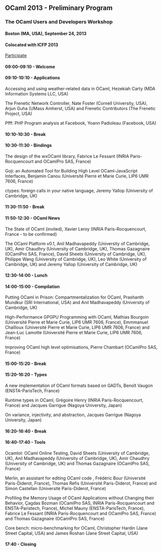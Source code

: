 OCaml 2013 - Preliminary Program
--------------------------------

### The OCaml Users and Developers Workshop

#### Boston (MA, USA), September 24, 2013

#### Colocated with ICFP 2013

[Participate](http://icfpconference.org/icfp2013/)

#### 09:00-09:10 - Welcome

#### 09:10-10:10 - Applications

Accessing and using weather-related data in OCaml, Hezekiah Carty (MDA Information Systems LLC, USA)

The Frenetic Network Controller, Nate Foster (Cornell University, USA), Arjun Guha (UMass Amherst, USA) and Frenetic Contributors (The Frenetic Project, USA)

Pfff: PHP Program analysis at Facebook, Yoann Padioleau (Facebook, USA)

#### 10:10-10:30 - Break

#### 10:30-11:30 - Bindings

The design of the wxOCaml library, Fabrice Le Fessant (INRIA Paris-Rocquencourt and OCamlPro SAS, France)

Goji: an Automated Tool for Building High Level OCaml-JavaScript Interfaces, Benjamin Canou (Université Pierre et Marie Curie, LIP6 UMR 7606, France)

ctypes: foreign calls in your native language, Jeremy Yallop (University of Cambridge, UK)

#### 11:30-11:50 - Break

#### 11:50-12:30 - OCaml News

The State of OCaml (invited), Xavier Leroy (INRIA Paris-Rocquencourt, France - to be confirmed)

The OCaml Platform v0.1, Anil Madhavapeddy (University of Cambridge, UK), Amir Chaudhry (University of Cambridge, UK), Thomas Gazagnaire (OCamlPro SAS, France), David Sheets (University of Cambridge, UK), Philippe Wang (University of Cambridge, UK), Leo White (University of Cambridge, UK) and Jeremy Yallop (University of Cambridge, UK)

#### 12:30-14:00 - Lunch

#### 14:00-15:00 - Compilation

Putting OCaml in Prison: Compartmentalization for OCaml, Prashanth Mundkur (SRI International, USA) and Anil Madhavapeddy (University of Cambridge, UK)

High-Performance GPGPU Programming with OCaml, Mathias Bourgoin (Université Pierre et Marie Curie, LIP6 UMR 7606, France), Emmmanuel Chailloux (Université Pierre et Marie Curie, LIP6 UMR 7606, France) and Jean-Luc Lamotte (Université Pierre et Marie Curie, LIP6 UMR 7606, France)

Improving OCaml high level optimisations, Pierre Chambart (OCamlPro SAS, France)

#### 15:00-15:20 - Break

#### 15:20-16:20 - Types

A new implementation of OCaml formats based on GADTs, Benoît Vaugon (ENSTA-ParisTech, France)

Runtime types in OCaml, Grégoire Henry (INRIA Paris-Rocquencourt, France) and Jacques Garrigue (Nagoya University, Japan)

On variance, injectivity, and abstraction, Jacques Garrigue (Nagoya University, Japan)

#### 16:20-16:40 - Break

#### 16:40-17:40 - Tools

Ocamlot: OCaml Online Testing, David Sheets (University of Cambridge, UK), Anil Madhavapeddy (University of Cambridge, UK), Amir Chaudhry (University of Cambridge, UK) and Thomas Gazagnaire (OCamlPro SAS, France)

Merlin, an assistant for editing OCaml code , Frédéric Bour (Université Paris-Diderot, France), Thomas Refis (Université Paris-Diderot, France) and Simon Castellan (Université Paris-Diderot, France)

Profiling the Memory Usage of OCaml Applications without Changing their Behavior, Çagdas Bozman (OCamlPro SAS, INRIA Paris-Rocquencourt and ENSTA-Paristech, France), Michel Mauny (ENSTA-ParisTech, France), Fabrice Le Fessant (INRIA Paris-Rocquencourt and OCamlPro SAS, France) and Thomas Gazagnaire (OCamlPro SAS, France)

Core bench: micro-benchmarking for OCaml, Christopher Hardin (Jane Street Capital, USA) and James Roshan (Jane Street Capital, USA)

#### 17:40 - Closing
